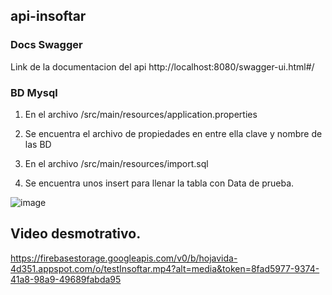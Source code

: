 ## api-insoftar

### Docs Swagger
  Link de la documentacion del api
  http://localhost:8080/swagger-ui.html#/
  
### BD Mysql

1. En el archivo /src/main/resources/application.properties

2. Se encuentra el archivo de propiedades en entre ella clave y nombre de las BD

3. En el archivo /src/main/resources/import.sql

4. Se encuentra unos insert para llenar la tabla con Data de prueba.

![image](https://user-images.githubusercontent.com/4751992/130335807-f8df4c25-d5d2-4e03-afb3-746550df1b86.png)


## Video desmotrativo.

https://firebasestorage.googleapis.com/v0/b/hojavida-4d351.appspot.com/o/testInsoftar.mp4?alt=media&token=8fad5977-9374-41a8-98a9-49689fabda95


